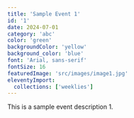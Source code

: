 ```yaml
---
title: 'Sample Event 1'
id: '1'
date: 2024-07-01
category: 'abc'
color: 'green'
backgroundColor: 'yellow'
background_color: 'blue'
font: 'Arial, sans-serif'
fontSize: 16
featuredImage: 'src/images/image1.jpg'
eleventyImport:
  collections: ['weeklies']
---
```


This is a sample event description 1.
